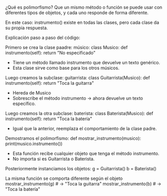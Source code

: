 ¿Qué es polimorfismo?
Que un mismo método o función se puede usar con diferentes tipos de objetos, y cada uno responde de forma diferente.

En este caso:
instrumento() existe en todas las clases, pero cada clase da su propia respuesta.

Explicación paso a paso del código:

Primero se crea la clase paadre: músico: 
class Musico:
    def instrumento(self):
        return "No especificado"
- Tiene un método llamado instrumento que devuelve un texto genérico.
- Esta clase sirve como base para los otros músicos.

Luego creamos la subclase: guitarrista:
class Guitarrista(Musico):
    def instrumento(self):
        return "Toca la guitarra"
- Hereda de Musico
- Sobrescribe el método instrumento → ahora devuelve un texto específico.

Luego creamos la otra subclase: baterista:
class Baterista(Musico):
    def instrumento(self):
        return "Toca la batería"
- Igual que la anterior, reemplaza el comportamiento de la clase padre.

Demostramos el polimorfismo:
def mostrar_instrumento(musico):
    print(musico.instrumento())
- Esta función recibe cualquier objeto que tenga el método instrumento.
- No importa si es Guitarrista o Baterista.

Posteriormente instanciamos los objetos:
g = Guitarrista()
b = Baterista()

La misma función se comporta diferente según el objeto
mostrar_instrumento(g)  # → "Toca la guitarra"
mostrar_instrumento(b)  # → "Toca la batería"
